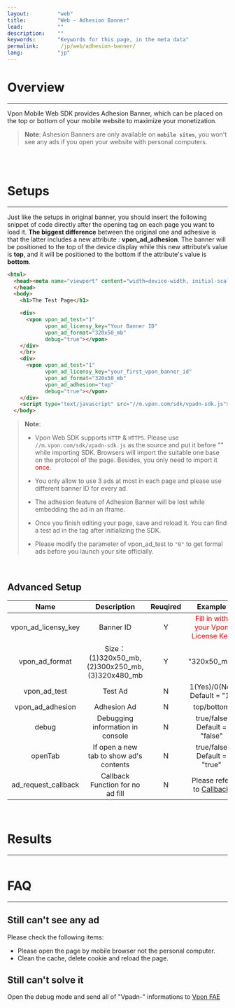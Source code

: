 ```yaml
---
layout:         "web"
title:          "Web - Adhesion Banner"
lead:           ""
description:    ""
keywords:       "Keywords for this page, in the meta data"
permalink:       /jp/web/adhesion-banner/
lang:           "jp"
---
```


# Overview
---
Vpon Mobile Web SDK provides Adhesion Banner, which can be placed on the top or bottom of your mobile website to maximize your monetization.<br>

> **Note**:
>Ashesion Banners are only available on <strong>`mobile sites`</strong>, you won't see any ads if you open your website with  personal computers.
<br>

<br>

# Setups
---
Just like the setups in original banner, you should insert the following snippet of code directly after the opening <body> tag on each page you want to load it. <strong>The biggest difference</strong> between the original one and adhesive is that the latter includes a new attribute : <strong>vpon_ad_adhesion</strong>. The banner will be positioned to the top of the device display while this new attribute’s value is <strong>top</strong>, and it will be positioned to the bottom if the attribute's value is <strong>bottom</strong>.



```html
<html>
  <head><meta name="viewport" content="width=device-width, initial-scale=1, maximum-scale=1">
  </head>
  <body>
    <h1>The Test Page</h1>

    <div>
      <vpon vpon_ad_test="1"
            vpon_ad_licensy_key="Your Banner ID"
            vpon_ad_format="320x50_mb"
            debug="true"></vpon>
    </div>
    </br>
    <div>
      <vpon vpon_ad_test="1"
            vpon_ad_licensy_key="your_first_vpon_banner_id"
            vpon_ad_format="320x50_mb"
            vpon_ad_adhesion="top"
            debug="true"></vpon>
    </div>
    <script type="text/javascript" src="//m.vpon.com/sdk/vpadn-sdk.js"> </script>
  </body>
```

> **Note**:
>
>* Vpon Web SDK supports `HTTP` & `HTTPS`. Please use `//m.vpon.com/sdk/vpadn-sdk.js` as the source and put it before "</body>" while importing SDK. Browsers will import the suitable one base on the protocol of the page. Besides, you only need to import it <font color="red">once</font>.
>
>* You only allow to use 3 ads at most in each page and please use different banner ID for every ad.
>
>* The adhesion feature of Adhesion Banner will be lost while embedding the ad in an iframe.
>
>* Once you finish editing your page, save and reload it. You can find a test ad in the <vpon> tag after initializing the SDK.
>
>* Please modify the parameter of vpon_ad_test to `"0"` to get formal ads before you launch your site officially.

<br>

## Advanced Setup


Name                  | Description                              | Reuqired  | Example
:--------------------:|:----------------------------------------:|:----------:|:------------------------:
vpon\_ad\_licensy\_key| Banner ID                                | Y         | <font color="red">Fill in with your Vpon License Key</font>
vpon\_ad\_format      | Size：<br>(1)320x50\_mb, <br>(2)300x250\_mb, <br>(3)320x480\_mb | Y       | "320x50\_mb"
vpon\_ad\_test        | Test Ad                                  | N          | 1(Yes)/0(No)<br>Default = "1"
vpon\_ad\_adhesion    | Adhesion Ad                              | N          | top/bottom<br>
debug                 | Debugging information in console         | N          | true/false<br>Default = "false"
openTab               | If open a new tab to show ad's contents  | N          | true/false<br>Default = "true"
ad\_request\_callback | Callback Function for no ad fill         | N          | Please refer to [Callback]

<br>

# Results
---
<img src="{{site.imgurl}}/Adhesion-Banner-1.png" alt="" class="width-300"/>


# FAQ
---

## Still can't see any ad
Please check the following items:

* Please open the page by mobile browser not the personal computer.
* Clean the cache, delete cookie and reload the page.

## Still can't solve it
Open the debug mode and send all of  "Vpadn-" informations to [Vpon FAE]

[Callback]: {{site.baseurl}}/jp/web/original-banner/#callback
[Vpon FAE]: mailto:fae@vpon.com
